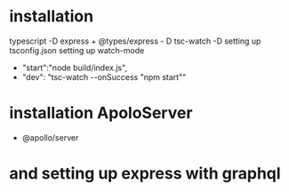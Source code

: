 # installation

typescript -D
express + @types/express - D
tsc-watch -D
setting up tsconfig.json
setting up watch-mode

- "start":"node build/index.js",
- "dev": "tsc-watch --onSuccess \"npm start\""

# installation ApoloServer

- @apollo/server

# and setting up express with graphql
